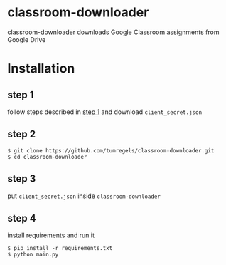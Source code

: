 # classroom-downloader

classroom-downloader downloads Google Classroom assignments from Google Drive

# Installation

## step 1

 follow steps described in [step 1](https://developers.google.com/classroom/quickstart/python#step_1_turn_on_the_api_name) and download `client_secret.json`

## step 2

    $ git clone https://github.com/tumregels/classroom-downloader.git
    $ cd classroom-downloader

## step 3

put `client_secret.json` inside `classroom-downloader`

## step 4

install requirements and run it

    $ pip install -r requirements.txt
    $ python main.py




